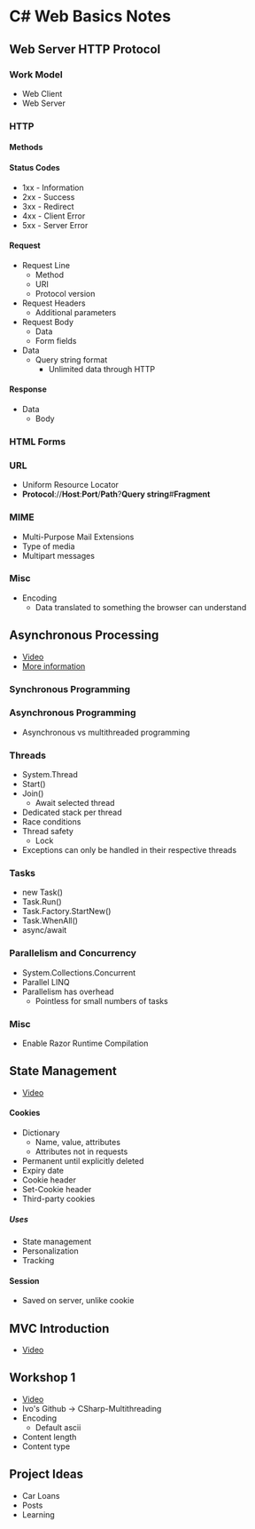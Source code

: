# C# Web Basics Notes

## Web Server HTTP Protocol

### Work Model
- Web Client
- Web Server

### HTTP

#### Methods

#### Status Codes
- 1xx - Information
- 2xx - Success
- 3xx - Redirect
- 4xx - Client Error
- 5xx - Server Error

#### Request
- Request Line
    - Method
    - URI
    - Protocol version
- Request Headers
    - Additional parameters
- Request Body
    - Data
    - Form fields
- Data
    - Query string format
        - Unlimited data through HTTP

#### Response
- Data
    - Body

### HTML Forms

### URL
- Uniform Resource Locator
- **Protocol**://**Host**:**Port**/**Path**?**Query string**#**Fragment**

### MIME
- Multi-Purpose Mail Extensions
- Type of media
- Multipart messages

### Misc
- Encoding
    - Data translated to something the browser can understand

## Asynchronous Processing
- [Video](https://www.youtube.com/watch?v=m5-hYdj40So)
- [More information](https://github.com/ivaylokenov/C-Sharp-Async-Await-In-Detail)

### Synchronous Programming

### Asynchronous Programming
- Asynchronous vs multithreaded programming

### Threads
- System.Thread
- Start()
- Join()
    - Await selected thread
- Dedicated stack per thread
- Race conditions
- Thread safety
    - Lock
- Exceptions can only be handled in their respective threads

### Tasks
- new Task()
- Task.Run()
- Task.Factory.StartNew()
- Task.WhenAll()
- async/await

### Parallelism and Concurrency
- System.Collections.Concurrent
- Parallel LINQ
- Parallelism has overhead
    - Pointless for small numbers of tasks

### Misc
- Enable Razor Runtime Compilation

## State Management
- [Video](https://www.youtube.com/watch?v=LBs_heQouUo)

#### Cookies
- Dictionary
    - Name, value, attributes
    - Attributes not in requests
- Permanent until explicitly deleted
- Expiry date
- Cookie header
- Set-Cookie header
- Third-party cookies

##### Uses
- State management
- Personalization
- Tracking

#### Session
- Saved on server, unlike cookie

## MVC Introduction
- [Video](https://www.youtube.com/watch?v=EKdijAGEZI8)

## Workshop 1
- [Video](https://www.youtube.com/watch?v=4iF8bDURsMg)
- Ivo's Github -> CSharp-Multithreading
- Encoding
    - Default ascii
- Content length
- Content type

## Project Ideas
- Car Loans
- Posts
- Learning
